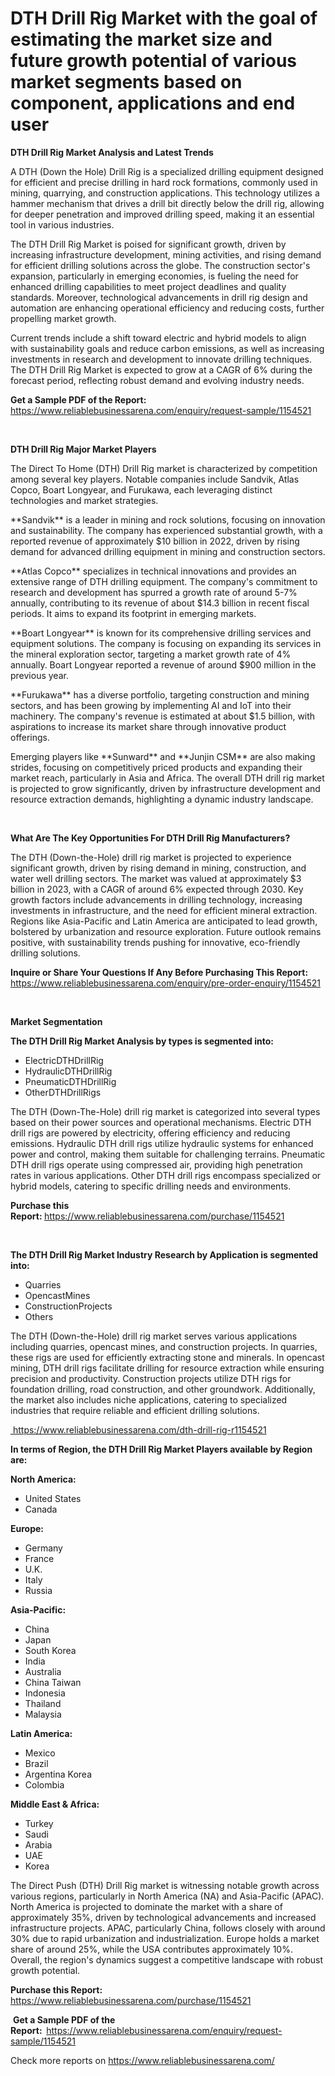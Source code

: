 <p><h1>DTH Drill Rig Market with the goal of estimating the market size and future growth potential of various market segments based on component, applications and end user</h1></p><p><strong>DTH Drill Rig Market Analysis and Latest Trends</strong></p>
<p><p>A DTH (Down the Hole) Drill Rig is a specialized drilling equipment designed for efficient and precise drilling in hard rock formations, commonly used in mining, quarrying, and construction applications. This technology utilizes a hammer mechanism that drives a drill bit directly below the drill rig, allowing for deeper penetration and improved drilling speed, making it an essential tool in various industries.</p><p>The DTH Drill Rig Market is poised for significant growth, driven by increasing infrastructure development, mining activities, and rising demand for efficient drilling solutions across the globe. The construction sector's expansion, particularly in emerging economies, is fueling the need for enhanced drilling capabilities to meet project deadlines and quality standards. Moreover, technological advancements in drill rig design and automation are enhancing operational efficiency and reducing costs, further propelling market growth.</p><p>Current trends include a shift toward electric and hybrid models to align with sustainability goals and reduce carbon emissions, as well as increasing investments in research and development to innovate drilling techniques. The DTH Drill Rig Market is expected to grow at a CAGR of 6% during the forecast period, reflecting robust demand and evolving industry needs.</p></p>
<p><strong>Get a Sample PDF of the Report:&nbsp;</strong> <a href="https://www.reliablebusinessarena.com/enquiry/request-sample/1154521?utm_campaign=2107&utm_medium=2&utm_source=Github&utm_content=ia&utm_term=16022025&utm_id=dth-drill-rig">https://www.reliablebusinessarena.com/enquiry/request-sample/1154521</a></p>
<p>&nbsp;</p>
<p><strong>DTH Drill Rig Major Market Players</strong></p>
<p><p>The Direct To Home (DTH) Drill Rig market is characterized by competition among several key players. Notable companies include Sandvik, Atlas Copco, Boart Longyear, and Furukawa, each leveraging distinct technologies and market strategies.</p><p>**Sandvik** is a leader in mining and rock solutions, focusing on innovation and sustainability. The company has experienced substantial growth, with a reported revenue of approximately $10 billion in 2022, driven by rising demand for advanced drilling equipment in mining and construction sectors.</p><p>**Atlas Copco** specializes in technical innovations and provides an extensive range of DTH drilling equipment. The company's commitment to research and development has spurred a growth rate of around 5-7% annually, contributing to its revenue of about $14.3 billion in recent fiscal periods. It aims to expand its footprint in emerging markets.</p><p>**Boart Longyear** is known for its comprehensive drilling services and equipment solutions. The company is focusing on expanding its services in the mineral exploration sector, targeting a market growth rate of 4% annually. Boart Longyear reported a revenue of around $900 million in the previous year.</p><p>**Furukawa** has a diverse portfolio, targeting construction and mining sectors, and has been growing by implementing AI and IoT into their machinery. The company's revenue is estimated at about $1.5 billion, with aspirations to increase its market share through innovative product offerings.</p><p>Emerging players like **Sunward** and **Junjin CSM** are also making strides, focusing on competitively priced products and expanding their market reach, particularly in Asia and Africa. The overall DTH drill rig market is projected to grow significantly, driven by infrastructure development and resource extraction demands, highlighting a dynamic industry landscape.</p></p>
<p>&nbsp;</p>
<p><strong>What Are The Key Opportunities For DTH Drill Rig Manufacturers?</strong></p>
<p><p>The DTH (Down-the-Hole) drill rig market is projected to experience significant growth, driven by rising demand in mining, construction, and water well drilling sectors. The market was valued at approximately $3 billion in 2023, with a CAGR of around 6% expected through 2030. Key growth factors include advancements in drilling technology, increasing investments in infrastructure, and the need for efficient mineral extraction. Regions like Asia-Pacific and Latin America are anticipated to lead growth, bolstered by urbanization and resource exploration. Future outlook remains positive, with sustainability trends pushing for innovative, eco-friendly drilling solutions.</p></p>
<p><strong>Inquire or Share Your Questions If Any Before Purchasing This Report:</strong> <a href="https://www.reliablebusinessarena.com/enquiry/pre-order-enquiry/1154521?utm_campaign=2107&utm_medium=2&utm_source=Github&utm_content=ia&utm_term=16022025&utm_id=dth-drill-rig">https://www.reliablebusinessarena.com/enquiry/pre-order-enquiry/1154521</a></p>
<p>&nbsp;</p>
<p><strong>Market Segmentation</strong></p>
<p><strong>The DTH Drill Rig Market Analysis by types is segmented into:</strong></p>
<p><ul><li>ElectricDTHDrillRig</li><li>HydraulicDTHDrillRig</li><li>PneumaticDTHDrillRig</li><li>OtherDTHDrillRigs</li></ul></p>
<p><p>The DTH (Down-The-Hole) drill rig market is categorized into several types based on their power sources and operational mechanisms. Electric DTH drill rigs are powered by electricity, offering efficiency and reducing emissions. Hydraulic DTH drill rigs utilize hydraulic systems for enhanced power and control, making them suitable for challenging terrains. Pneumatic DTH drill rigs operate using compressed air, providing high penetration rates in various applications. Other DTH drill rigs encompass specialized or hybrid models, catering to specific drilling needs and environments.</p></p>
<p><strong>Purchase this Report:&nbsp;</strong><a href="https://www.reliablebusinessarena.com/purchase/1154521?utm_campaign=2107&utm_medium=2&utm_source=Github&utm_content=ia&utm_term=16022025&utm_id=dth-drill-rig">https://www.reliablebusinessarena.com/purchase/1154521</a></p>
<p>&nbsp;</p>
<p><strong>The DTH Drill Rig Market Industry Research by Application is segmented into:</strong></p>
<p><ul><li>Quarries</li><li>OpencastMines</li><li>ConstructionProjects</li><li>Others</li></ul></p>
<p><p>The DTH (Down-the-Hole) drill rig market serves various applications including quarries, opencast mines, and construction projects. In quarries, these rigs are used for efficiently extracting stone and minerals. In opencast mining, DTH drill rigs facilitate drilling for resource extraction while ensuring precision and productivity. Construction projects utilize DTH rigs for foundation drilling, road construction, and other groundwork. Additionally, the market also includes niche applications, catering to specialized industries that require reliable and efficient drilling solutions.</p></p>
<p><a href="https://www.reliablebusinessarena.com/dth-drill-rig-r1154521?utm_campaign=2107&utm_medium=2&utm_source=Github&utm_content=ia&utm_term=16022025&utm_id=dth-drill-rig">&nbsp;https://www.reliablebusinessarena.com/dth-drill-rig-r1154521</a></p>
<p><strong>In terms of Region, the DTH Drill Rig Market Players available by Region are:</strong></p>
<p>
    <p> <strong> North America: </strong>
        <ul>
            <li>United States</li>
            <li>Canada</li>
        </ul>
        </p> 
    <p> <strong> Europe: </strong>
        <ul>
            <li>Germany</li>
            <li>France</li>
            <li>U.K.</li>
            <li>Italy</li>
            <li>Russia</li>
        </ul>
        </p> 
    <p> <strong> Asia-Pacific: </strong>
        <ul>
            <li>China</li>
            <li>Japan</li>
            <li>South Korea</li>
            <li>India</li>
            <li>Australia</li>
            <li>China Taiwan</li>
            <li>Indonesia</li>
            <li>Thailand</li>
            <li>Malaysia</li>
        </ul>
        </p> 
    <p> <strong> Latin America: </strong>
        <ul>
            <li>Mexico</li>
            <li>Brazil</li>
            <li>Argentina Korea</li>
            <li>Colombia</li>
        </ul>
        </p> 
    <p> <strong> Middle East & Africa: </strong>
        <ul>
            <li>Turkey</li>
            <li>Saudi</li>
            <li>Arabia</li>
            <li>UAE</li>
            <li>Korea</li>
        </ul>
    </p>
    </p>
<p><p>The Direct Push (DTH) Drill Rig market is witnessing notable growth across various regions, particularly in North America (NA) and Asia-Pacific (APAC). North America is projected to dominate the market with a share of approximately 35%, driven by technological advancements and increased infrastructure projects. APAC, particularly China, follows closely with around 30% due to rapid urbanization and industrialization. Europe holds a market share of around 25%, while the USA contributes approximately 10%. Overall, the region's dynamics suggest a competitive landscape with robust growth potential.</p></p>
<p><strong>Purchase this Report: </strong><a href="https://www.reliablebusinessarena.com/purchase/1154521?utm_campaign=2107&utm_medium=2&utm_source=Github&utm_content=ia&utm_term=16022025&utm_id=dth-drill-rig">https://www.reliablebusinessarena.com/purchase/1154521</a></p>
<p>&nbsp;<strong>Get a Sample PDF of the Report:&nbsp;&nbsp;</strong><a href="https://www.reliablebusinessarena.com/enquiry/request-sample/1154521?utm_campaign=2107&utm_medium=2&utm_source=Github&utm_content=ia&utm_term=16022025&utm_id=dth-drill-rig">https://www.reliablebusinessarena.com/enquiry/request-sample/1154521</a></p>
<p><strong></strong></p>
<p>Check more reports on <a href="https://www.reliablebusinessarena.com/?utm_campaign=2107&utm_medium=2&utm_source=Github&utm_content=ia&utm_term=16022025&utm_id=dth-drill-rig">https://www.reliablebusinessarena.com/</a></p>
